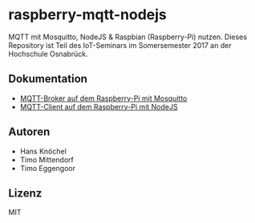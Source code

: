 # raspberry-mqtt-nodejs
MQTT mit Mosquitto, NodeJS &amp; Raspbian (Raspberry-Pi) nutzen. Dieses Repository
ist Teil des IoT-Seminars im Somersemester 2017 an der Hochschule Osnabrück. 

## Dokumentation
- [MQTT-Broker auf dem Raspberry-Pi mit Mosquitto](docs-mosquitto.md)
- [MQTT-Client auf dem Raspberry-Pi mit NodeJS](docs-mqttjs.md)

## Autoren
- Hans Knöchel
- Timo Mittendorf
- Timo Eggengoor

## Lizenz
MIT
